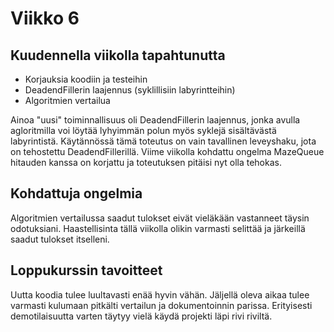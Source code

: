 
# **Viikko 6**

## **Kuudennella viikolla tapahtunutta**

- Korjauksia koodiin ja testeihin
- DeadendFillerin laajennus (syklillisiin labyrintteihin)
- Algoritmien vertailua

Ainoa "uusi" toiminnallisuus oli DeadendFillerin laajennus, jonka avulla agloritmilla voi löytää lyhyimmän polun myös syklejä sisältävästä labyrintistä. Käytännössä tämä toteutus on vain tavallinen leveyshaku, jota on tehostettu DeadendFillerillä. Viime viikolla kohdattu ongelma MazeQueue hitauden kanssa on korjattu ja toteutuksen pitäisi nyt olla tehokas.

## **Kohdattuja ongelmia**

Algoritmien vertailussa saadut tulokset eivät vieläkään vastanneet täysin odotuksiani. Haastellisinta tällä viikolla olikin varmasti selittää ja järkeillä saadut tulokset itselleni.

## **Loppukurssin tavoitteet**

Uutta koodia tulee luultavasti enää hyvin vähän. Jäljellä oleva aikaa tulee varmasti kulumaan pitkälti vertailun ja dokumentoinnin parissa. Erityisesti demotilaisuutta varten täytyy vielä käydä projekti läpi rivi riviltä.
